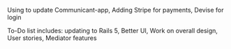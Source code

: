 Using to update Communicant-app, 
Adding Stripe for payments,
Devise for login

To-Do list includes: 
updating to Rails 5,
Better UI,
Work on overall design,
User stories,
Mediator features
